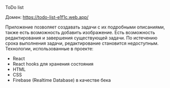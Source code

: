 ToDo list

Домен: https://todo-list-e1f1c.web.app/

Приложение позволяет создавать задачи с их подробными описаниями, также есть возможность добавить изображение. Есть возможность редактирования и завершения существующей задачи. По истечению срока выполнения задачи, редактирование становится недоступным. 
Технологии, использованные в проекте:
- React
- React hooks для хранения состояния
- HTML
- CSS
- Firebase (Realtime Database) в качестве бека

